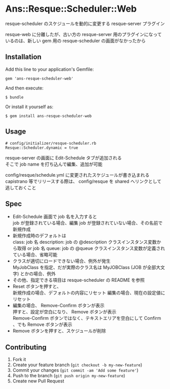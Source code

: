 # Ans::Resque::Scheduler::Web

resque-scheduler のスケジュールを動的に変更する resque-server プラグイン

resque-web に分離したが、古い方の resque-server 用のプラグインになっているのは、新しい gem 用の resque-scheduler の画面がなかったから

## Installation

Add this line to your application's Gemfile:

    gem 'ans-resque-scheduler-web'

And then execute:

    $ bundle

Or install it yourself as:

    $ gem install ans-resque-scheduler-web

## Usage

    # config/initializer/resque-scheduler.rb
    Resque::Scheduler.dynamic = true

resque-server の画面に Edit-Schedule タブが追加される  
そこで job name を打ち込んで編集、追加が可能

config/resque/schedule.yml に変更されたスケジュールが書き込まれる  
capistrano 等でリリースする際は、 config/resque を shared へリンクとして逃しておくこと

## Spec

* Edit-Schedule 画面で job 名を入力すると  
  job が登録されている場合、編集
  job が登録されていない場合、その名前で新規作成
* 新規作成時のデフォルトは  
  class: job 名
  description: job の @description クラスインスタンス変数から取得 or job 名
  queue: job の @queue クラスインスタンス変数が定義されている場合、省略可能
* クラスが適切にロードできない場合、例外が発生  
  MyJobClass を指定、だが実際のクラス名は MyJOBClass (JOB が全部大文字) とかの場合、例外
* その他、指定できる項目は resque-scheduler の README を参照
* Reset ボタンを押すと、  
  新規作成の場合、デフォルトの内容にリセット
  編集の場合、現在の設定値にリセット
* 編集の場合、 Remove-Confirm ボタンが表示  
  押すと、設定が空白になり、 Remove ボタンが表示  
  Remove-Confirm ボタンではなく、テキストエリアを空白にして Confirm 、でも Remove ボタンが表示
* Remove ボタンを押すと、スケジュールが削除

## Contributing

1. Fork it
2. Create your feature branch (`git checkout -b my-new-feature`)
3. Commit your changes (`git commit -am 'Add some feature'`)
4. Push to the branch (`git push origin my-new-feature`)
5. Create new Pull Request
